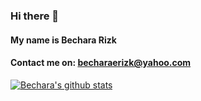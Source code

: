 ### Hi there 👋

#### My name is Bechara Rizk

#### Contact me on: becharaerizk@yahoo.com

[![Bechara's github stats](https://github-readme-stats.vercel.app/api?username=bechara-rizk)](https://github.com/anuraghazra/github-readme-stats)

<!--
**bechara-rizk/bechara-rizk** is a ✨ _special_ ✨ repository because its `README.md` (this file) appears on your GitHub profile.

Here are some ideas to get you started:

- 🔭 I’m currently working on ...
- 🌱 I’m currently learning ...
- 👯 I’m looking to collaborate on ...
- 🤔 I’m looking for help with ...
- 💬 Ask me about ...
- 📫 How to reach me: ...
- 😄 Pronouns: ...
- ⚡ Fun fact: ...
-->
